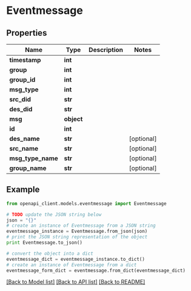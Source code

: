 # Eventmessage


## Properties
Name | Type | Description | Notes
------------ | ------------- | ------------- | -------------
**timestamp** | **int** |  | 
**group** | **int** |  | 
**group_id** | **int** |  | 
**msg_type** | **int** |  | 
**src_did** | **str** |  | 
**des_did** | **str** |  | 
**msg** | **object** |  | 
**id** | **int** |  | 
**des_name** | **str** |  | [optional] 
**src_name** | **str** |  | [optional] 
**msg_type_name** | **str** |  | [optional] 
**group_name** | **str** |  | [optional] 

## Example

```python
from openapi_client.models.eventmessage import Eventmessage

# TODO update the JSON string below
json = "{}"
# create an instance of Eventmessage from a JSON string
eventmessage_instance = Eventmessage.from_json(json)
# print the JSON string representation of the object
print Eventmessage.to_json()

# convert the object into a dict
eventmessage_dict = eventmessage_instance.to_dict()
# create an instance of Eventmessage from a dict
eventmessage_form_dict = eventmessage.from_dict(eventmessage_dict)
```
[[Back to Model list]](../README.md#documentation-for-models) [[Back to API list]](../README.md#documentation-for-api-endpoints) [[Back to README]](../README.md)


